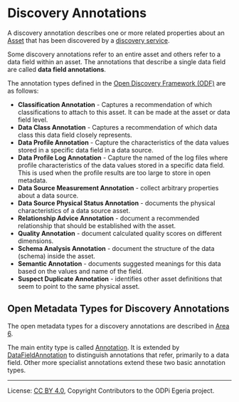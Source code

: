 <!-- SPDX-License-Identifier: CC-BY-4.0 -->
<!-- Copyright Contributors to the ODPi Egeria project. -->

# Discovery Annotations

A discovery annotation describes one or more related properties about an
[Asset](https://egeria-project.org/concepts/asset) that has been
discovered by a [discovery service](https://egeria-project.org/concepts/open-discovery-service).

Some discovery annotations refer to an entire asset and others refer to a data field within
an asset.   The annotations that describe a single data field are called **data field annotations**.

The annotation types defined in the  [Open Discovery Framework (ODF)](https://egeria-project.org/) are as follows:

* **Classification Annotation** - Captures a recommendation of which classifications to
  attach to this asset.  It can be made at the asset or data field level.
* **Data Class Annotation** - Captures a recommendation of which data class this data field
  closely represents.
* **Data Profile Annotation** - Capture the characteristics of the data values stored in a specific
  data field in a data source.
* **Data Profile Log Annotation** - Capture the named of the log files where profile
  characteristics of the data values stored in a specific data field.  This is used when the profile
  results are too large to store in open metadata.
* **Data Source Measurement Annotation** - collect arbitrary properties about a data source.
* **Data Source Physical Status Annotation** - documents the physical characteristics of a data source asset.
* **Relationship Advice Annotation** - document a recommended relationship that should be established with
  the asset.
* **Quality Annotation** - document calculated quality scores on different dimensions.
* **Schema Analysis Annotation** - document the structure of the data (schema) inside the asset.
* **Semantic Annotation** - documents suggested meanings for this data based on the values and name
  of the field.
* **Suspect Duplicate Annotation** - identifies other asset definitions that seem to point to the same physical
  asset.

## Open Metadata Types for Discovery Annotations

The open metadata types for a discovery annotations are described in
[Area 6](https://egeria-project.org/types).

The main entity type is called
[Annotation](https://egeria-project.org/types/6/0610-Annotations).
It is extended by
[DataFieldAnnotation](https://egeria-project.org/types/6/0617-Data-Field-Analysis)
to distinguish annotations that refer, primarily to a data field.
Other more specialist annotations extend these two basic annotation types.



----
License: [CC BY 4.0](https://creativecommons.org/licenses/by/4.0/),
Copyright Contributors to the ODPi Egeria project.